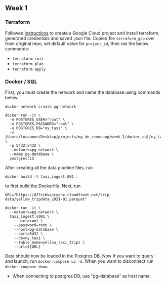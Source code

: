 ## Week 1 

### Terraform
Followed [instructions](https://github.com/losaunne/data_engineering_zoomcamp/blob/main/week_1/terraform_gcp/README.md) to create a Google Cloud project and install terraform, generated credentials and saved .json file. Copied file `terraform_gcp` over from original repo, set default value for `project_id`, then ran the below commands:

- `terraform init`
- `terraform plan`
- `terraform apply`

### Docker / SQL
First, you must create the network and name the database using commands below.
```
docker network create pg-network
```

```
docker run -it \
  -e POSTGRES_USER="root" \
  -e POSTGRES_PASSWORD="root" \
  -e POSTGRES_DB="ny_taxi" \
  -v /Users/losaunne/Desktop/projects/my_de_zoomcamp/week_1/docker_sql/ny_taxi_postgres_data:/var/lib/postgresql/data \
  -p 5432:5432 \
  --network=pg-network \
  --name pg-database \
  postgres:13
```

After creating all the data pipeline files, run
```
docker build -t taxi_ingest:001 .
```
to first build the Dockerfile. Next, run
```
URL="https://d37ci6vzurychx.cloudfront.net/trip-data/yellow_tripdata_2021-01.parquet"

docker run -it \
  --network=pg-network \
  taxi_ingest:v001 \
    --user=root \
    --password=root \
    --host=pg-database \
    --port=5432 \
    --db=ny_taxi \
    --table_name=yellow_taxi_trips \
    --url=${URL}
```
Data should now be loaded in the Postgres DB. Now if you want to query and launch, run `docker-compose up -d`. When you want to disconnect run `docker-compose down`.

* When connecting to postgres DB, use "pg-database" as host name